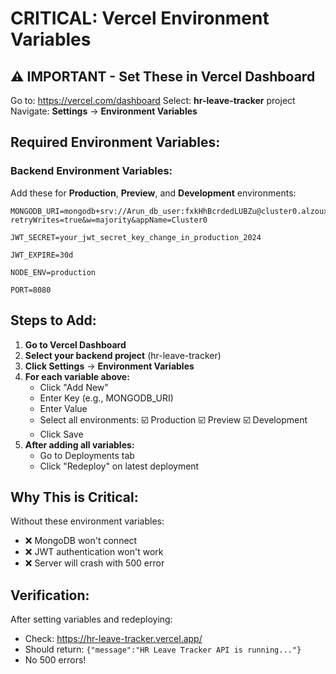 # CRITICAL: Vercel Environment Variables

## ⚠️ IMPORTANT - Set These in Vercel Dashboard

Go to: https://vercel.com/dashboard
Select: **hr-leave-tracker** project
Navigate: **Settings** → **Environment Variables**

## Required Environment Variables:

### Backend Environment Variables:

Add these for **Production**, **Preview**, and **Development** environments:

```
MONGODB_URI=mongodb+srv://Arun_db_user:fxkHhBcrdedLUBZu@cluster0.alzouxa.mongodb.net/hr_leave_tracker?retryWrites=true&w=majority&appName=Cluster0

JWT_SECRET=your_jwt_secret_key_change_in_production_2024

JWT_EXPIRE=30d

NODE_ENV=production

PORT=8080
```

## Steps to Add:

1. **Go to Vercel Dashboard**
2. **Select your backend project** (hr-leave-tracker)
3. **Click Settings** → **Environment Variables**
4. **For each variable above:**
   - Click "Add New"
   - Enter Key (e.g., MONGODB_URI)
   - Enter Value
   - Select all environments: ☑️ Production ☑️ Preview ☑️ Development
   - Click Save
5. **After adding all variables:**
   - Go to Deployments tab
   - Click "Redeploy" on latest deployment

## Why This is Critical:

Without these environment variables:
- ❌ MongoDB won't connect
- ❌ JWT authentication won't work
- ❌ Server will crash with 500 error

## Verification:

After setting variables and redeploying:
- Check: https://hr-leave-tracker.vercel.app/
- Should return: `{"message":"HR Leave Tracker API is running..."}`
- No 500 errors!
